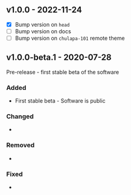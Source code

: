 ## v1.0.0 - 2022-11-24

- [x] Bump version on `head`
- [ ] Bump version on docs
- [ ] Bump version on `chulapa-101` remote theme

## v1.0.0-beta.1 - 2020-07-28

Pre-release - first stable beta of the software

### Added

- First stable beta - Software is public 

### Changed

-

### Removed

-

### Fixed

-


